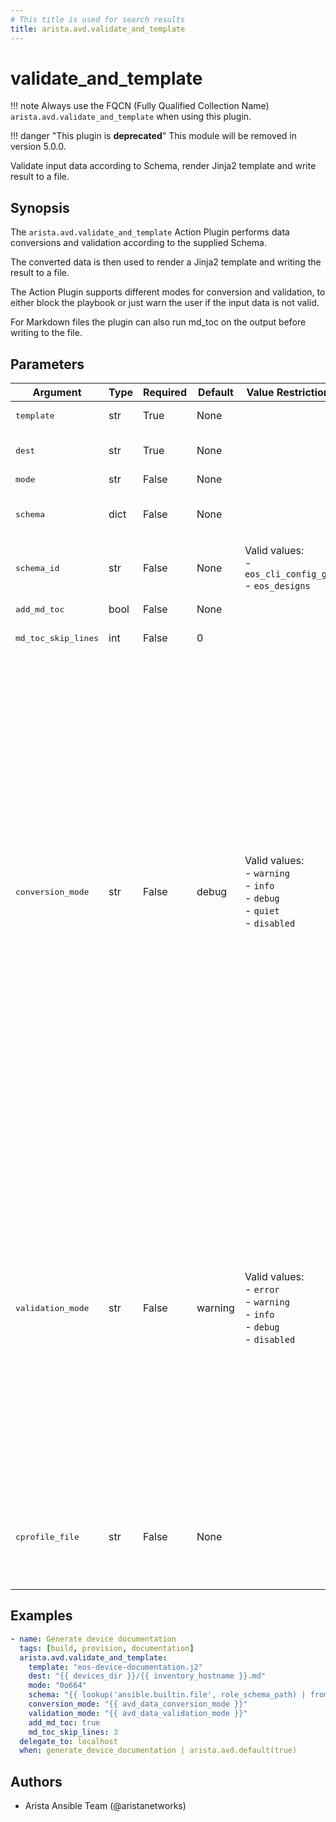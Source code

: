 ```yaml
---
# This title is used for search results
title: arista.avd.validate_and_template
---
```

<!--
  ~ Copyright (c) 2023-2024 Arista Networks, Inc.
  ~ Use of this source code is governed by the Apache License 2.0
  ~ that can be found in the LICENSE file.
  -->

# validate_and_template

!!! note
    Always use the FQCN (Fully Qualified Collection Name) `arista.avd.validate_and_template` when using this plugin.

!!! danger "This plugin is **deprecated**"
    This module will be removed in version 5.0.0.

Validate input data according to Schema, render Jinja2 template and write result to a file.

## Synopsis

The `arista.avd.validate_and_template` Action Plugin performs data conversions and validation according to the supplied Schema.

The converted data is then used to render a Jinja2 template and writing the result to a file.

The Action Plugin supports different modes for conversion and validation, to either block the playbook or just warn the user if the input data is not valid.

For Markdown files the plugin can also run md_toc on the output before writing to the file.

## Parameters

| Argument | Type | Required | Default | Value Restrictions | Description |
| -------- | ---- | -------- | ------- | ------------------ | ----------- |
| <samp>template</samp> | str | True | None |  | Path to Jinja2 Template file |
| <samp>dest</samp> | str | True | None |  | Destination path. The rendered template will be written to this file |
| <samp>mode</samp> | str | False | None |  | File mode for dest file. |
| <samp>schema</samp> | dict | False | None |  | Schema conforming to &#34;AVD Meta Schema&#34;. Either schema or schema_id must be set. |
| <samp>schema_id</samp> | str | False | None | Valid values:<br>- <code>eos_cli_config_gen</code><br>- <code>eos_designs</code> | ID of Schema conforming to &#34;AVD Meta Schema&#34;.  Either schema or schema_id must be set. |
| <samp>add_md_toc</samp> | bool | False | None |  | Run md_toc on the output before writing to the file. |
| <samp>md_toc_skip_lines</samp> | int | False | 0 |  | Pass this value as skip_lines to add_md_toc. |
| <samp>conversion_mode</samp> | str | False | debug | Valid values:<br>- <code>warning</code><br>- <code>info</code><br>- <code>debug</code><br>- <code>quiet</code><br>- <code>disabled</code> | Run data conversion in either &#34;warning&#34;, &#34;info&#34;, &#34;debug&#34;, &#34;quiet&#34; or &#34;disabled&#34; mode.<br>Conversion will perform type conversion of input variables as defined in the schema.<br>Conversion is intended to help the user to identify minor issues with the input data, while still allowing the data to be validated.<br>During conversion, messages will generated with information about the host(s) and key(s) which required conversion.<br>conversion_mode:disabled means that conversion will not run.<br>conversion_mode:error will produce error messages and fail the task.<br>conversion_mode:warning will produce warning messages.<br>conversion_mode:info will produce regular log messages.<br>conversion_mode:debug will produce hidden messages viewable with -v.<br>conversion_mode:quiet will not produce any messages. |
| <samp>validation_mode</samp> | str | False | warning | Valid values:<br>- <code>error</code><br>- <code>warning</code><br>- <code>info</code><br>- <code>debug</code><br>- <code>disabled</code> | Run validation in either &#34;error&#34;, &#34;warning&#34;, &#34;info&#34;, &#34;debug&#34; or &#34;disabled&#34; mode.<br>Validation will validate the input variables according to the schema.<br>During validation, messages will generated with information about the host(s) and key(s) which failed validation.<br>validation_mode:disabled means that validation will not run.<br>validation_mode:error will produce error messages and fail the task.<br>validation_mode:warning will produce warning messages.<br>validation_mode:info will produce regular log messages.<br>validation_mode:debug will produce hidden messages viewable with -v. |
| <samp>cprofile_file</samp> | str | False | None |  | Filename for storing cprofile data used to debug performance issues.<br>Running cprofile will slow down performance in itself, so only set this while troubleshooting. |

## Examples

```yaml
- name: Generate device documentation
  tags: [build, provision, documentation]
  arista.avd.validate_and_template:
    template: "eos-device-documentation.j2"
    dest: "{{ devices_dir }}/{{ inventory_hostname }}.md"
    mode: "0o664"
    schema: "{{ lookup('ansible.builtin.file', role_schema_path) | from_yaml }}"
    conversion_mode: "{{ avd_data_conversion_mode }}"
    validation_mode: "{{ avd_data_validation_mode }}"
    add_md_toc: true
    md_toc_skip_lines: 3
  delegate_to: localhost
  when: generate_device_documentation | arista.avd.default(true)
```

## Authors

- Arista Ansible Team (@aristanetworks)
